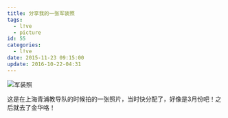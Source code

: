 ```yaml
---
title: 分享我的一张军装照
tags:
  - l!ve
  - picture
id: 55
categories:
  - l!ve
date: 2015-11-23 09:15:00
update: 2016-10-22-04:31
---
```


![军装照](http://offt6br14.bkt.clouddn.com/bolg/img/happy.jpg)

这是在上海青浦教导队的时候拍的一张照片，当时快分配了，好像是3月份吧！之后就去了金华咯！